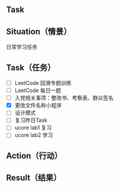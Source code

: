 ## Task

## Situation（情景）

日常学习任务

## Task（任务）

- [ ] LeetCode 回溯专题训练
- [ ] LeetCode 每日一题
- [ ] 入党相关事项：整改书、考察表、群众签名
- [x] 更改文件名称小程序
- [ ] 设计模式  
- [ ] 复习昨日Task
- [ ] ucore lab1 复习
- [ ] ucore lab2 学习

## Action（行动）



## Result（结果）













